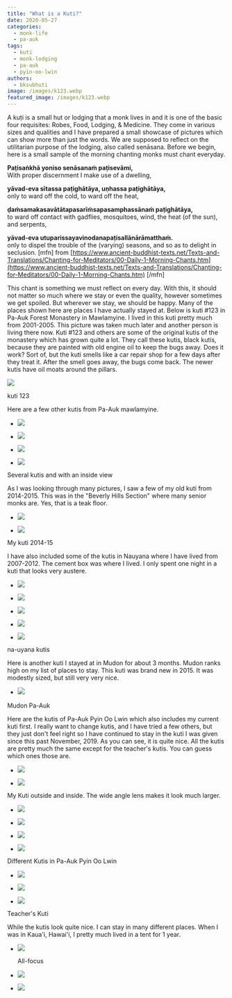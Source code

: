 ```yaml
---
title: "What is a Kuti?"
date: 2020-05-27
categories: 
  - monk-life
  - pa-auk
tags: 
  - kuti
  - monk-lodging
  - pa-auk
  - pyin-oo-lwin
authors: 
  - bksubhuti
image: /images/k123.webp
featured_image: /images/k123.webp
---
```


A kuṭi is a small hut or lodging that a monk lives in and it is one of the basic four requisites: Robes, Food, Lodging, & Medicine. They come in various sizes and qualities and I have prepared a small showcase of pictures which can show more than just the words. We are supposed to reflect on the utilitarian purpose of the lodging, also called senāsana. Before we begin, here is a small sample of the morning chanting monks must chant everyday.

**Paṭisaṅkhā yoniso senāsanaṁ paṭisevāmi,**  
With proper discernment I make use of a dwelling,

**yāvad-eva sītassa paṭighātāya, uṇhassa paṭighātāya,**  
only to ward off the cold, to ward off the heat,

**ḍaṁsamakasavātātapasarīṁsapasamphassānaṁ paṭighātāya,**  
to ward off contact with gadflies, mosquitoes, wind, the heat (of the sun), and serpents,

**yāvad-eva utuparissayavinodanapaṭisallānārāmatthaṁ.**  
only to dispel the trouble of the (varying) seasons, and so as to delight in seclusion. \[mfn\] from [https://www.ancient-buddhist-texts.net/Texts-and-Translations/Chanting-for-Meditators/00-Daily-1-Morning-Chants.htm](https://www.ancient-buddhist-texts.net/Texts-and-Translations/Chanting-for-Meditators/00-Daily-1-Morning-Chants.htm) \[/mfn\]

This chant is something we must reflect on every day. With this, it should not matter so much where we stay or even the quality, however sometimes we get spoiled. But wherever we stay, we should be happy. Many of the places shown here are places I have actually stayed at. Below is kuti #123 in Pa-Auk Forest Monastery in Mawlamyine. I lived in this kuti pretty much from 2001-2005. This picture was taken much later and another person is living there now. Kuti #123 and others are some of the original kutis of the monastery which has grown quite a lot. They call these kutis, black kutis, because they are painted with old engine oil to keep the bugs away. Does it work? Sort of, but the kuti smells like a car repair shop for a few days after they treat it. After the smell goes away, the bugs come back. The newer kutis have oil moats around the pillars.

![](/images/k123.webp)

kuti 123

Here are a few other kutis from Pa-Auk mawlamyine.

- ![](/images/mawlamyinekuti2outside.webp)
    
- ![](/images/mawlamyinekuti3.webp)
    
- ![](/images/small-kuti-mawlamyine.webp)
    
- ![](/images/mawlamyinekuti.webp)
    

Several kutis and with an inside view

As I was looking through many pictures, I saw a few of my old kuti from 2014-2015. This was in the "Beverly Hills Section" where many senior monks are. Yes, that is a teak floor.

- ![](/images/mawlamyineoldkuti.webp)
    
- ![](/images/memawlaminekuti.webp)
    

My kuti 2014-15

I have also included some of the kutis in Nauyana where I have lived from 2007-2012. The cement box was where I lived. I only spent one night in a kuti that looks very austere.

- ![](/images/Big-Kuti.webp)
    
- ![](/images/cavenauyana.webp)
    
- ![](/images/nauyanakuti.webp)
    
- ![](/images/nauyanakuti2.webp)
    
- ![](/images/claykuti2.webp)
    

na-uyana kutis

Here is another kuti I stayed at in Mudon for about 3 months. Mudon ranks high on my list of places to stay. This kuti was brand new in 2015. It was modestly sized, but still very very nice.

- ![](/images/MudonKuti2-rotated.webp)
    

Mudon Pa-Auk

Here are the kutis of Pa-Auk Pyin Oo Lwin which also includes my current kuti first. I really want to change kutis, and I have tried a few others, but they just don't feel right so I have continued to stay in the kuti I was given since this past November, 2019. As you can see, it is quite nice. All the kutis are pretty much the same except for the teacher's kutis. You can guess which ones those are.

- ![](/images/MyKuti-POL.webp)
    
- ![](/images/mykuti-POL-1.webp)
    

My Kuti outside and inside. The wide angle lens makes it look much larger.

- ![](/images/POLskyview.webp)
    
- ![](/images/manykutipol.webp)
    
- ![](/images/kutiroad-pol.webp)
    
- ![](/images/kutiroad-pol2.webp)
    

Different Kutis in Pa-Auk Pyin Oo Lwin

- ![](/images/ukbvmsakuti2.webp)
    
- ![](/images/ukmvmsakuti3.webp)
    
- ![](/images/ukbvmsakuti-rotated.webp)
    

Teacher's Kuti

While the kutis look quite nice. I can stay in many different places. When I was in Kaua'i, Hawai'i, I pretty much lived in a tent for 1 year.

- ![](/images/kilauea-tent-1024x768.webp)
    
    All-focus
    
- ![](/images/aninitent2-768x1024.webp)
    
- ![](/images/AniniTent-576x1024.webp)